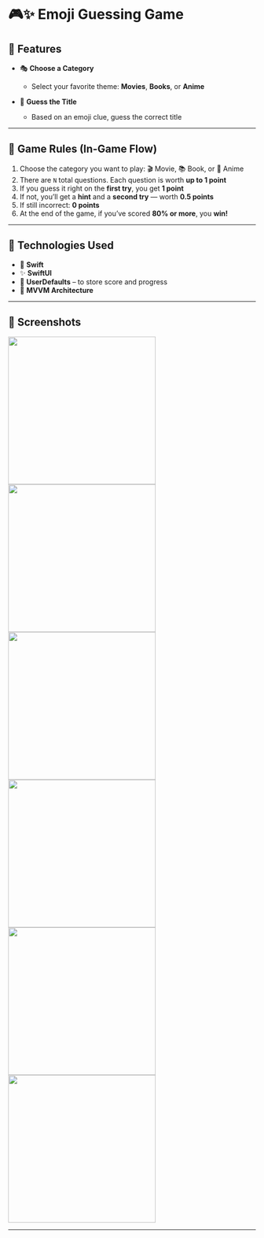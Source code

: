 # 🎮✨ Emoji Guessing Game

## 🌟 Features

- 🎭 **Choose a Category**
  - Select your favorite theme: **Movies**, **Books**, or **Anime**

- 🧠 **Guess the Title**
  - Based on an emoji clue, guess the correct title

---

## 🎯 Game Rules (In-Game Flow)

1. Choose the category you want to play: 🎬 Movie, 📚 Book, or 🎌 Anime  
2. There are `N` total questions. Each question is worth **up to 1 point**  
3. If you guess it right on the **first try**, you get **1 point**  
4. If not, you’ll get a **hint** and a **second try** — worth **0.5 points**  
5. If still incorrect: **0 points**  
6. At the end of the game, if you’ve scored **80% or more**, you **win!**

---

## 🧪 Technologies Used

- 🧾 **Swift**
- ✨ **SwiftUI**
- 💾 **UserDefaults** – to store score and progress
- 🎯 **MVVM Architecture**

---

## 📸 Screenshots
<div>
   <img src="https://github.com/user-attachments/assets/14a3ed78-c505-485a-b8be-5180d70ffed3" width="300"/>
   <img src="https://github.com/user-attachments/assets/5d09fb28-0bd5-43a9-a013-b7a6547649b1" width="300"/>
   <img src="https://github.com/user-attachments/assets/ed989806-7bba-47ab-9ab0-07443b83583f" width="300"/>
   <img src="https://github.com/user-attachments/assets/2943ed7b-40a3-42c3-9cc8-23613535643a" width="300"/>
   <img src="https://github.com/user-attachments/assets/4d134f0c-2741-4283-ac65-89c7f7a4a21b" width="300"/>
   <img src="https://github.com/user-attachments/assets/3e3bc5da-d2f5-4b50-9fb7-a9e7e82cfd91" width="300"/>  
</div>

---




